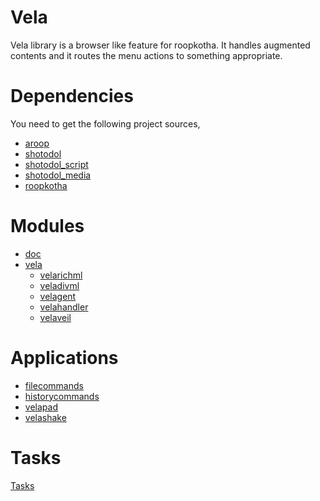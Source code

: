 Vela
======

Vela library is a browser like feature for roopkotha. It handles augmented contents and it routes the menu actions to something appropriate.

Dependencies
============

You need to get the following project sources,

- [aroop](https://github.com/kamanashisroy/aroop)
- [shotodol](https://github.com/kamanashisroy/shotodol)
- [shotodol\_script](https://github.com/kamanashisroy/shotodol_script)
- [shotodol\_media](https://github.com/kamanashisroy/shotodol_media)
- [roopkotha](https://github.com/kamanashisroy/roopkotha)


Modules
========

- [doc](libs/doc)
- [vela](libs/vela)
	- [velarichml](libs/vela/velarichml)
	- [veladivml](libs/vela/veladivml)
	- [velagent](libs/vela/velagent)
	- [velahandler](libs/vela/velahandler)
	- [velaveil](libs/vela/velaveil)

Applications
============
- [filecommands](guiapps/filecommands)
- [historycommands](guiapps/historycommands)
- [velapad](guiapps/velapad)
- [velashake](guiapps/velashake)

Tasks
======

[Tasks](TASKS.md)


